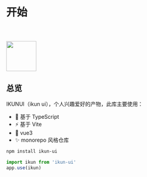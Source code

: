 # 开始

<img width="80" style="margin-top: 40px" src="https://laine001.github.io/ikun-ui/ikun.gif" />

## 总览

IKUNUI（ikun ui），个人兴趣爱好的产物，此库主要使用：

- 🐥 基于 TypeScript
- ⚡ 基于 Vite
- 🏀 vue3
- ✨ monorepo 风格仓库

```bash
npm install ikun-ui
```

```js
import ikun from 'ikun-ui'
app.use(ikun)
```
